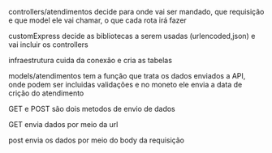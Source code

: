 controllers/atendimentos decide para onde vai ser mandado, que requisição e que model ele vai chamar, o que cada rota irá fazer

customExpress decide as bibliotecas a serem usadas (urlencoded,json)
e vai incluir os controllers 

infraestrutura cuida da conexâo e cria as tabelas

models/atendimentos  tem a função que trata os dados  enviados a  API, onde podem ser incluidas validações e no moneto ele envia  a data de crição do atendimento

GET e POST são dois metodos de envio de dados 

GET envia dados por meio da url 

post envia os dados por meio do body da requisição

